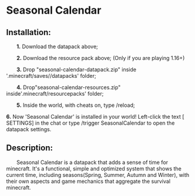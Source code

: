 # **Seasonal Calendar**

## **Installation:**

  **1.** Download the datapack above;

  **2.** Download the resource pack above; (Only if you are playing 1.16+)

  **3.** Drop "seasonal-calendar-datapack.zip" inside '.minecraft/saves/<world>/datapacks' folder;

  **4.** Drop"seasonal-calendar-resources.zip" inside'.minecraft/resourcepacks' folder;

  **5.** Inside the world, with cheats on, type /reload;
  
  **6.** Now 'Seasonal Calendar' is installed in your world! Left-click the text [​SETTINGS] in the chat or type /trigger SeasonalCalendar to open the datapack settings.


## **Description:**
  Seasonal Calendar is a datapack that adds a sense of time for minecraft. It's a functional, simple and optimized system that shows the current time, including seasons(Spring, Summer, Autumn and Winter), with their own aspects and game mechanics that aggregate the survival minecraft.
